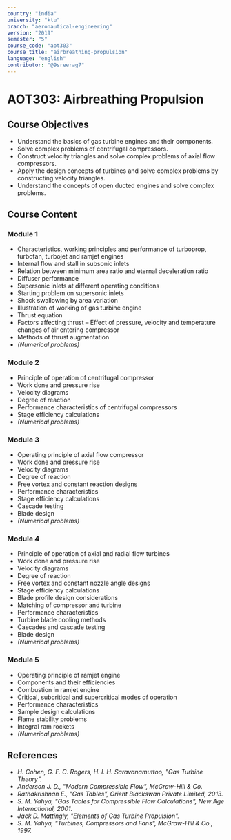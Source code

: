 ```yaml
---
country: "india"
university: "ktu"
branch: "aeronautical-engineering"
version: "2019"
semester: "5"
course_code: "aot303"
course_title: "airbreathing-propulsion"
language: "english"
contributor: "@9sreerag7"
---
```


# AOT303: Airbreathing Propulsion

## Course Objectives

- Understand the basics of gas turbine engines and their components.
- Solve complex problems of centrifugal compressors.
- Construct velocity triangles and solve complex problems of axial flow compressors.
- Apply the design concepts of turbines and solve complex problems by constructing velocity triangles.
- Understand the concepts of open ducted engines and solve complex problems.

## Course Content

### Module 1

- Characteristics, working principles and performance of turboprop, turbofan, turbojet and ramjet engines  
- Internal flow and stall in subsonic inlets  
- Relation between minimum area ratio and eternal deceleration ratio  
- Diffuser performance  
- Supersonic inlets at different operating conditions  
- Starting problem on supersonic inlets  
- Shock swallowing by area variation  
- Illustration of working of gas turbine engine  
- Thrust equation  
- Factors affecting thrust – Effect of pressure, velocity and temperature changes of air entering compressor  
- Methods of thrust augmentation  
- *(Numerical problems)*

### Module 2

- Principle of operation of centrifugal compressor  
- Work done and pressure rise  
- Velocity diagrams  
- Degree of reaction  
- Performance characteristics of centrifugal compressors  
- Stage efficiency calculations  
- *(Numerical problems)*

### Module 3

- Operating principle of axial flow compressor  
- Work done and pressure rise  
- Velocity diagrams  
- Degree of reaction  
- Free vortex and constant reaction designs  
- Performance characteristics  
- Stage efficiency calculations  
- Cascade testing  
- Blade design  
- *(Numerical problems)*

### Module 4

- Principle of operation of axial and radial flow turbines  
- Work done and pressure rise  
- Velocity diagrams  
- Degree of reaction  
- Free vortex and constant nozzle angle designs  
- Stage efficiency calculations  
- Blade profile design considerations  
- Matching of compressor and turbine  
- Performance characteristics  
- Turbine blade cooling methods  
- Cascades and cascade testing  
- Blade design  
- *(Numerical problems)*

### Module 5

- Operating principle of ramjet engine  
- Components and their efficiencies  
- Combustion in ramjet engine  
- Critical, subcritical and supercritical modes of operation  
- Performance characteristics  
- Sample design calculations  
- Flame stability problems  
- Integral ram rockets  
- *(Numerical problems)*

## References

- *H. Cohen, G. F. C. Rogers, H. I. H. Saravanamuttoo, "Gas Turbine Theory".*
- *Anderson J. D., "Modern Compressible Flow", McGraw-Hill & Co.*
- *Rathakrishnan E., "Gas Tables", Orient Blackswan Private Limited, 2013.*
- *S. M. Yahya, "Gas Tables for Compressible Flow Calculations", New Age International, 2001.*
- *Jack D. Mattingly, "Elements of Gas Turbine Propulsion".*
- *S. M. Yahya, "Turbines, Compressors and Fans", McGraw-Hill & Co., 1997.*

